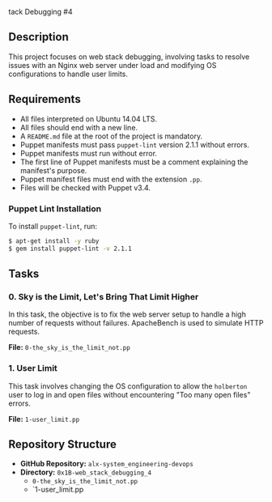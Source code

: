 tack Debugging #4

## Description
This project focuses on web stack debugging, involving tasks to resolve issues with an Nginx web server under load and modifying OS configurations to handle user limits.

## Requirements
- All files interpreted on Ubuntu 14.04 LTS.
- All files should end with a new line.
- A `README.md` file at the root of the project is mandatory.
- Puppet manifests must pass `puppet-lint` version 2.1.1 without errors.
- Puppet manifests must run without error.
- The first line of Puppet manifests must be a comment explaining the manifest's purpose.
- Puppet manifest files must end with the extension `.pp`.
- Files will be checked with Puppet v3.4.

### Puppet Lint Installation
To install `puppet-lint`, run:
```sh
$ apt-get install -y ruby
$ gem install puppet-lint -v 2.1.1
```

## Tasks

### 0. Sky is the Limit, Let's Bring That Limit Higher
In this task, the objective is to fix the web server setup to handle a high number of requests without failures. ApacheBench is used to simulate HTTP requests.

**File:** `0-the_sky_is_the_limit_not.pp`

### 1. User Limit
This task involves changing the OS configuration to allow the `holberton` user to log in and open files without encountering "Too many open files" errors.

**File:** `1-user_limit.pp`

## Repository Structure
- **GitHub Repository:** `alx-system_engineering-devops`
- **Directory:** `0x1B-web_stack_debugging_4`
  - `0-the_sky_is_the_limit_not.pp`
  - `1-user_limit.pp

